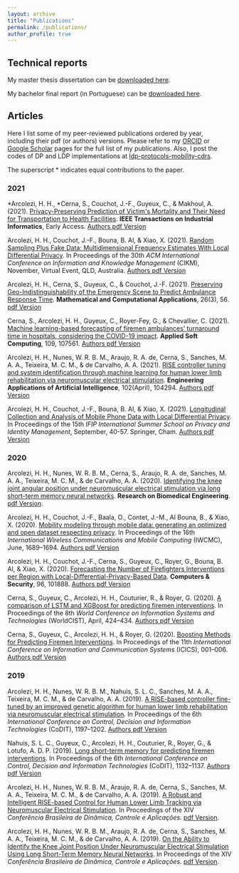 ```yaml
---
layout: archive
title: "Publications"
permalink: /publications/
author_profile: true
---
```


## Technical reports

My master thesis dissertation can be [downloaded here](http://hharcolezi.github.io/files/2019_UNESP_Master_thesis_compressed.pdf).

My bachelor final report (in Portuguese) can be [downloaded here](http://hharcolezi.github.io/files/2017_UNEMAT_Final_Work.pdf).

## Articles

Here I list some of my peer-reviewed publications ordered by year, including their pdf (or authors) versions. Please refer to my [ORCID](https://orcid.org/0000-0001-8059-7094) or [Google Scholar](https://scholar.google.com/citations?hl=en&user=VJgSocwAAAAJ) pages for the full list of my publications. Also, I post the codes of DP and LDP implementations at [ldp-protocols-mobility-cdrs](https://github.com/hharcolezi/ldp-protocols-mobility-cdrs).

The superscript * indicates equal contributions to the paper. 

### 2021
\*Arcolezi, H. H., \*Cerna, S., Couchot, J.-F., Guyeux, C., & Makhoul, A. (2021). [Privacy-Preserving Prediction of Victim's Mortality and Their Need for Transportation to Health Facilities](https://doi.org/10.1109/tii.2021.3123588). **IEEE Transactions on Industrial Informatics**, Early Access. [Authors pdf Version](http://hharcolezi.github.io/files/2021_TII_VIC_MORTRANSP.pdf)

Arcolezi, H. H., Couchot, J.-F., Bouna, B. Al, & Xiao, X. (2021). [Random Sampling Plus Fake Data: Multidimensional Frequency Estimates With Local Differential Privacy](https://www.cikm2021.org/accepted-papers/full). In Proceedings of the 30th *ACM International Conference on Information and Knowledge Management* (CIKM), November, Virtual Event, QLD, Australia. [Authors pdf Version](http://hharcolezi.github.io/files/2021_LDP_RS_FD_arxived.pdf)

Arcolezi, H. H., Cerna, S., Guyeux, C., & Couchot, J.-F. (2021). [Preserving Geo-Indistinguishability of the Emergency Scene to Predict Ambulance Response Time](https://doi.org/10.3390/mca26030056). **Mathematical and Computational Applications**, 26(3), 56. [pdf Version](http://hharcolezi.github.io/files/2021_MCA_ART_GI.pdf)

Cerna, S., Arcolezi, H. H., Guyeux, C., Royer-Fey, G., & Chevallier, C. (2021). [Machine learning-based forecasting of firemen ambulances’ turnaround time in hospitals, considering the COVID-19 impact](https://doi.org/10.1016/j.asoc.2021.107561). **Applied Soft Computing**, 109, 107561. [Authors pdf Version](http://hharcolezi.github.io/files/2021_ASOC_att.pdf)

Arcolezi, H. H., Nunes, W. R. B. M., Araujo, R. A. de, Cerna, S., Sanches, M. A. A., Teixeira, M. C. M., & de Carvalho, A. A. (2021). [RISE controller tuning and system identification through machine learning for human lower limb rehabilitation via neuromuscular electrical stimulation](https://doi.org/10.1016/j.engappai.2021.104294). **Engineering Applications of Artificial Intelligence**, 102(April), 104294. [Authors pdf Version](http://hharcolezi.github.io/files/2021_EAAI_rise_ml.pdf)

Arcolezi, H. H., Couchot, J.-F., Bouna, B. Al, & Xiao, X. (2021). [Longitudinal Collection and Analysis of Mobile Phone Data with Local Differential Privacy](https://doi.org/10.1007/978-3-030-72465-8_3). In Proceedings of the 15th *IFIP International Summer School on Privacy and Identity Management*, September, 40-57. Springer, Cham. [Authors pdf Version](http://hharcolezi.github.io/files/2020_IFIP_SS_Mobile_data_LDP.pdf)

### 2020

Arcolezi, H. H., Nunes, W. R. B. M., Cerna, S., Araujo, R. A. de, Sanches, M. A. A., Teixeira, M. C. M., & de Carvalho, A. A. (2020). [Identifying the knee joint angular position under neuromuscular electrical stimulation via long short-term memory neural networks](https://doi.org/10.1007/s42600-020-00089-1). **Research on Biomedical Engineering**. [pdf Version](https://rdcu.be/b6NV9).

Arcolezi, H. H., Couchot, J.-F., Baala, O., Contet, J.-M., Al Bouna, B., & Xiao, X. (2020). [Mobility modeling through mobile data: generating an optimized and open dataset respecting privacy](https://doi.org/10.1109/IWCMC48107.2020.9148138). In Proceedings of the 16th *International Wireless Communications and Mobile Computing* (IWCMC), June, 1689–1694. [Authors pdf Version](http://hharcolezi.github.io/files/2020_IWCMC_MS_FIMU.pdf)

Arcolezi, H. H., Couchot, J.-F., Cerna, S., Guyeux, C., Royer, G., Bouna, B. Al, & Xiao, X. (2020). [Forecasting the Number of Firefighters Interventions per Region with Local-Differential-Privacy-Based Data](https://doi.org/10.1016/j.cose.2020.101888). **Computers & Security**, 96, 101888. [Authors pdf Version](http://hharcolezi.github.io/files/2020_COSE_ldp_firemen.pdf)

Cerna, S., Guyeux, C., Arcolezi, H. H., Couturier, R., & Royer, G. (2020). [A comparison of LSTM and XGBoost for predicting firemen interventions](https://doi.org/10.1007/978-3-030-45691-7_39). In Proceedings of the 8th *World Conference on Information Systems and Technologies* (WorldCIST), April, 424–434. [Authors pdf Version](http://hharcolezi.github.io/files/2019_WCIST_LSTM_vs_XGBoost.pdf)

Cerna, S., Guyeux, C., Arcolezi, H. H., & Royer, G. (2020). [Boosting Methods for Predicting Firemen Interventions](https://doi.org/10.1109/ICICS49469.2020.239488). In Proceedings of the 11th *International Conference on Information and Communication Systems* (ICICS), 001–006. [Authors pdf Version](http://hharcolezi.github.io/files/2020_ICICS_boosting.pdf)

### 2019

Arcolezi, H. H., Nunes, W. R. B. M., Nahuis, S. L. C., Sanches, M. A. A., Teixeira, M. C. M., & de Carvalho, A. A. (2019). [A RISE-based controller fine-tuned by an improved genetic algorithm for human lower limb rehabilitation via neuromuscular electrical stimulation](https://doi.org/10.1109/CoDIT.2019.8820357). In Proceedings of the 6th *International Conference on Control, Decision and Information Technologies* (CoDIT), 1197–1202. [Authors pdf Version](http://hharcolezi.github.io/files/2019_CODIT_control.pdf)

Nahuis, S. L. C., Guyeux, C., Arcolezi, H. H., Couturier, R., Royer, G., & Lotufo, A. D. P. (2019). [Long short-term memory for predicting firemen interventions](https://doi.org/10.1109/CoDIT.2019.8820671). In Proceedings of the 6th *International Conference on Control, Decision and Information Technologies* (CoDIT), 1132–1137. [Authors pdf Version](http://hharcolezi.github.io/files/2019_CODIT_lstm.pdf)

Arcolezi, H. H., Nunes, W. R. B. M., Araujo, R. A. de, Cerna, S., Sanches, M. A. A., Teixeira, M. C. M., & de Carvalho, A. A. (2019). [A Robust and Intelligent RISE-based Control for Human Lower Limb Tracking via Neuromuscular Electrical Stimulation](http://soac.eesc.usp.br/index.php/dincon/xivdincon/paper/view/1683/1152). In Proceedings of the XIV *Conferência Brasileira de Dinâmica, Controle e Aplicações*. [pdf Version](http://hharcolezi.github.io/files/2019_DINCON_control.pdf).

Arcolezi, H. H., Nunes, W. R. B. M., Araujo, R. A. de, Cerna, S., Sanches, M. A. A., Teixeira, M. C. M., & de Carvalho, A. A. (2019). [On the Ability to Identify the Knee Joint Position Under Neuromuscular Electrical Stimulation Using Long Short-Term Memory Neural Networks](http://soac.eesc.usp.br/index.php/dincon/xivdincon/paper/view/1685/1153). In Proceedings of the XIV *Conferência Brasileira de Dinâmica, Controle e Aplicações*. [pdf Version](http://hharcolezi.github.io/files/2019_DINCON_ident.pdf).
